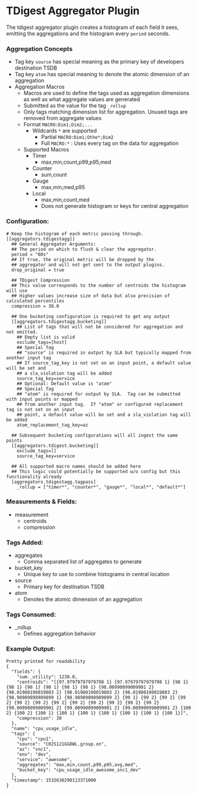 # TDigest Aggregator Plugin

The tdigest aggregator plugin creates a histogram of each field it sees,
emitting the aggregations and the histogram every `period` seconds.

### Aggregation Concepts
* Tag key ```source``` has special meaning as the primary key of developers destination TSDB
* Tag key ```atom``` has special meaning to denote the atomic dimension of an aggregation
* Aggregation Macros
    * Macros are used to define the tags used as aggregation dimensions as well as what aggregate values are generated
    * Submitted as the value for the tag ```_rollup```
    * Only tags matching dimension list for aggregation.  Unused tags are removed from aggregate values
    * Format ```MACRO:Dim1;Dim2;...```
        * Wildcards ```*``` are supported 
            * Partial ```MACRO:Dim1;Othe*;Dim2```
            * Full ```MACRO:*``` : Uses every tag on the data for aggregation
    * Supported Macros
        - Timer
          - max,min,count,p99,p95,med
        - Counter
          - sum,count
        - Gauge
          - max,min,med,p95
        - Local
          - max,min,count,med
          - Does not generate histogram or keys for central aggregation

### Configuration:

```
# Keep the histogram of each metric passing through.
[[aggregators.tdigestagg]]
  ## General Aggregator Arguments:
  ## The period on which to flush & clear the aggregator.
  period = "60s"
  ## If true, the original metric will be dropped by the
  ## aggregator and will not get sent to the output plugins.
  drop_original = true

  ## TDigest Compression
  ## This value corresponds to the number of centroids the histogram will use
  ## Higher values increase size of data but also precision of calculated percentiles
  compression = 30.0

  ## One bucketing configuration is required to get any output
  [[aggregators.tdigestagg.bucketing]]
	## List of tags that will not be considered for aggregation and not emitted.
    ## Empty list is valid
	exclude_tags=[host]
	## Special Tag
    ## "source" is required in output by SLA but typically mapped from another input tag
    ## If source_tag_key is not set on an input point, a default value will be set and
    ## a sla_violation tag will be added
	source_tag_key=service
	## Optional: Default value is "atom"
    ## Special Tag
    ## "atom" is required for output by SLA.  Tag can be submitted with input points or mapped
    ## from another input tag.  If "atom" or configured replacement tag is not set on an input
    ## point, a default value will be set and a sla_violation tag will be added
	atom_replacement_tag_key=az

  ## Subsequent bucketing configurations will all ingest the same points
  [[aggregators.tdigest.bucketing]]
	exclude_tags=[]
	source_tag_key=service

  ## All supported macro names should be added here
  ## This logic could potentially be supported w/o config but this functionality already
  [aggregators.tdigestagg.tagpass]
    _rollup = ["timer*", "counter*", "gauge*", "local*", "default*"]         
```

### Measurements & Fields:

- measurement
  - centroids
  - compression

### Tags Added:

- aggregates
  - Comma separated list of aggregates to generate
- bucket_key
  - Unique key to use to combine histograms in central location
- source
  - Primary key for destination TSDB
- atom
  - Denotes the atomic dimension of an aggregation
  
### Tags Consumed:

- _rollup
  - Defines aggregation behavior

### Example Output:

```
Pretty printed for readability
{
  "fields": {
    "sum._utility": 1230.0,
    "centroids": "[{97.97979797979798 1} {97.97979797979798 1} {98 1} {98 1} {98 1} {98 1} {98 1} {98 1} {98.00990099009901 2} {98.01980198019803 2} {98.01980198019803 2} {98.01980198019803 2} {98.98989898989899 1} {98.98989898989899 2} {99 1} {99 2} {99 2} {99 2} {99 2} {99 2} {99 2} {99 2} {99 2} {99 2} {99 2} {99 2} {99.00990099009901 2} {99.00990099009901 2} {99.00990099009901 2} {100 2} {100 2} {100 1} {100 1} {100 1} {100 1} {100 1} {100 1} {100 1}]",
    "compression": 30
  },
  "name": "cpu_usage_idle",
  "tags": {
    "cpu": "cpu1",
    "source": "C02S121GG8WL.group.on",
    "az": "snc1",
    "env": "dev",
    "service": "awesome",
    "aggregates": "max,min,count,p99,p95,avg,med",
    "bucket_key": "cpu_usage_idle_awesome_snc1_dev"
  },
  "timestamp": 1532630290113371000
}
```
